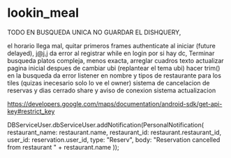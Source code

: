 # lookin_meal

TODO
EN BUSQUEDA UNICA NO GUARDAR EL DISHQUERY,

el horario llega mal,
quitar primeros frames authenticate al iniciar (future delayed),
j@j.j da error al registrar
while en login por si hay dc,
Terminar busqueda platos compleja, menos exacta,
arreglar cuadros texto
actualizar pagina inicial despues de cambiar ubi (replantear el tema ubi)
hacer trim() en la busqueda da error
listener en nombre y tipos de restaurante para los tiles (quizas inecesario solo lo ve el owner)
sistema de cancelacion de reservas y dias cerrado
share y aviso de conexion
sistema actualizacion


https://developers.google.com/maps/documentation/android-sdk/get-api-key#restrict_key


 DBServiceUser.dbServiceUser.addNotification(PersonalNotification(
                                   restaurant_name: restaurant.name,
                                   restaurant_id: restaurant.restaurant_id,
                                   user_id: reservation.user_id,
                                   type: "Reserv",
                                   body: "Reservation cancelled from restaurant " + restaurant.name
                                 ));
